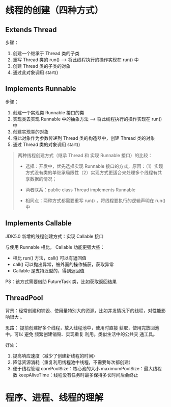 # 线程的创建（四种方式）

## Extends Thread

步骤：

1. 创建一个继承于 Thread 类的子类
2. 重写 Thread 类的 run() --> 将此线程执行的操作实现在 run() 中
3. 创建 Thread 类的子类的对象
4. 通过此对象调用 start()

## Implements Runnable

步骤：

1. 创建一个实现类 Runnable 接口的类
2. 实现类去实现 Runnable 中的抽象方法 --> 将此线程执行的操作实现在 run() 中
3. 创建实现类的对象
4. 将此对象作为参数传递到 Thread 类的构造器中，创建 Thread 类的对象
5. 通过 Thread 类的对象调用 start()

> 两种线程创建方式（继承 Thread 和 实现 Runnable 接口）的比较：
>
> - 选择：开发中，优先选择实现 Runnable 接口的方式，原因：（1）实现方式没有类的单继承局限性（2）实现方式更适合来处理多个线程有共享数据的情况；
>
> - 两者联系：public class Thread implements Runnable
>
> - 相同点：两种方式都需要重写 run() ，将线程要执行的逻辑声明在 run() 中

## Implements Callable

JDK5.0 新增的线程创建方式：实现 Callable 接口

与使用 Runnable 相比， Callable 功能更强大些：

- 相比 run() 方法，call() 可以有返回值
- call() 可以抛出异常，被外面的操作捕获，获取异常
- Callable 是支持泛型的，得到返回值

PS：该方式需要借助 FutureTask 类，比如获取返回结果

## ThreadPool

背景：经常创建和销毁、使用量特别大的资源，比如并发情况下的线程，对性能影响很大 。

思路： 提前创建好多个线程，放入线程池中，使用时直接 获取，使用完放回池中。可以 避免 频繁创建销毁、实现重复 利用。类似生活中的公共交
通工具。

好处：

1. 提高响应速度（减少了创建新线程的时间）
2. 降低资源消耗（重复利用线程池中线程，不需要每次都创建）
3. 便于线程管理
       corePoolSize：核心池的大小
       maximumPoolSize：最大线程数
       keepAliveTime：线程没有任务时最多保持多长时间后会终止



# 程序、进程、线程的理解



